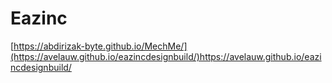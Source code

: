 # Eazinc
[https://abdirizak-byte.github.io/MechMe/](https://avelauw.github.io/eazincdesignbuild/)https://avelauw.github.io/eazincdesignbuild/
